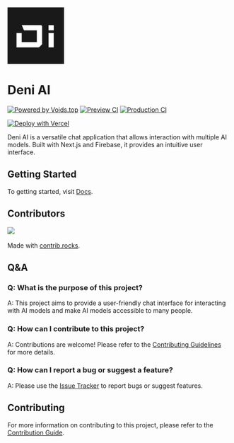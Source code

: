 <img alt="Deni AI" src="apps/www/public/assets/icon.svg" width="128">

# Deni AI

<a href="https://voids.top/"><img alt="Powered by Voids.top" src="https://img.shields.io/badge/Powered_by_Voids.top-000000.svg?style=for-the-badge&labelColor=000"></a>
<a href="https://github.com/raicdev/deni-ai" ><img alt="Preview CI" src="https://img.shields.io/github/deployments/raicdev/deni-ai/preview?style=for-the-badge&label=Preview"></a>
<a href="https://github.com/raicdev/deni-ai" ><img alt="Production CI" src="https://img.shields.io/github/deployments/raicdev/deni-ai/production?style=for-the-badge&label=Production"></a>

[![Deploy with Vercel](https://vercel.com/button)](https://vercel.com/new/clone?repository-url=https%3A%2F%2Fgithub.com%2Fraicdev%2Fdeni-ai&env=OPENAI_API_KEY,ANTHROPIC_API_KEY,NEXT_PUBLIC_FIREBASE_API_KEY,GOOGLE_API_KEY,XAI_API_KEY,GROQ_API_KEY,OPENROUTER_API_KEY,FIREBASE_SERVICE_ACCOUNT_KEY,BRAVE_SEARCH_API_KEY,UPLOADTHING_TOKEN,NEXT_PUBLIC_FIREBASE_MESSAGING_SENDER_ID,NEXT_PUBLIC_FIREBASE_STORAGE_BUCKET,NEXT_PUBLIC_FIREBASE_PROJECT_ID,NEXT_PUBLIC_FIREBASE_AUTH_DOMAIN&project-name=deni-ai&repository-name=deni-ai)

Deni AI is a versatile chat application that allows interaction with multiple AI models. Built with Next.js and Firebase, it provides an intuitive user interface.

## Getting Started

To getting started, visit [Docs](https://docs.deniai.app/getting-started.html).

## Contributors

<a href="https://github.com/raicdev/deni-ai/graphs/contributors">
  <img src="https://contrib.rocks/image?repo=raicdev/deni-ai" />
</a>

Made with [contrib.rocks](https://contrib.rocks).

## Q&A

### Q: What is the purpose of this project?

A: This project aims to provide a user-friendly chat interface for interacting with AI models and make AI models accessible to many people.

### Q: How can I contribute to this project?

A: Contributions are welcome! Please refer to the [Contributing Guidelines](CONTRIBUTING.md) for more details.

### Q: How can I report a bug or suggest a feature?

A: Please use the [Issue Tracker](https://github.com/raicdev/deni-ai/issues) to report bugs or suggest features.

## Contributing

For more information on contributing to this project, please refer to the [Contribution Guide](https://docs.deniai.app/docs/contribution/setup-repository).

